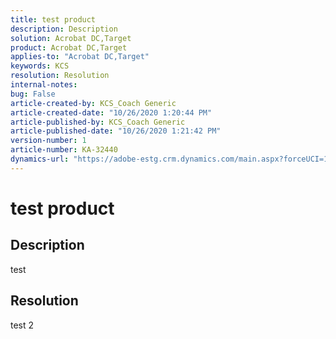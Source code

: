 ```yaml
---
title: test product  
description: Description  
solution: Acrobat DC,Target  
product: Acrobat DC,Target  
applies-to: "Acrobat DC,Target"  
keywords: KCS  
resolution: Resolution  
internal-notes:   
bug: False  
article-created-by: KCS_Coach Generic  
article-created-date: "10/26/2020 1:20:44 PM"  
article-published-by: KCS_Coach Generic  
article-published-date: "10/26/2020 1:21:42 PM"  
version-number: 1  
article-number: KA-32440  
dynamics-url: "https://adobe-estg.crm.dynamics.com/main.aspx?forceUCI=1&pagetype=entityrecord&etn=knowledgearticle&id=65d6e807-8e17-eb11-a813-000d3a5937f3"
---
```


# test product

## Description

test

## Resolution

test 2
